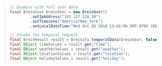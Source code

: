 > ```java
> // Example with full user data 
> final BreinUser breinUser = new BreinUser()
>          .setIpAddress("143.127.128.10")
>          .setTimezone("America/New_York")
>          .setLocalDateTime("Wed Oct 26 2016 13:02:06 GMT-0700 (EDT)");
>
> // Invoke the temporal request
> final BreinResult result = Breinify.temporalData(breinUser, false);
> final Object timeValues = result.get("time");
> final Object weatherValues = result.get("weather");
> final Object locationValues = result.get("location");
> final Object holidayValues = result.get("holiday");
> ```

